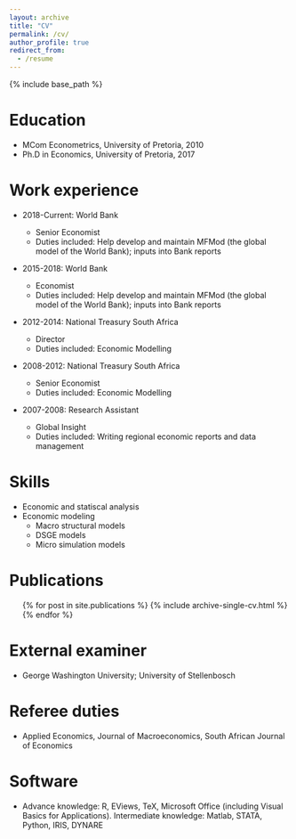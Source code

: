 ```yaml
---
layout: archive
title: "CV"
permalink: /cv/
author_profile: true
redirect_from:
  - /resume
---
```


{% include base_path %}

Education
======
* MCom Econometrics, University of Pretoria, 2010
* Ph.D in Economics, University of Pretoria, 2017

Work experience
======
* 2018-Current: World Bank
  * Senior Economist
  * Duties included: Help develop and maintain MFMod (the global model of the World Bank); inputs into Bank reports
  
* 2015-2018: World Bank
  * Economist
  * Duties included: Help develop and maintain MFMod (the global model of the World Bank); inputs into Bank reports 
  
* 2012-2014: National Treasury South Africa
  * Director
  * Duties included: Economic Modelling

* 2008-2012: National Treasury South Africa
  * Senior Economist
  * Duties included: Economic Modelling

* 2007-2008: Research Assistant
  * Global Insight
  * Duties included: Writing regional economic reports and data management 
  
Skills
======
* Economic and statiscal analysis
* Economic modeling
  * Macro structural models
  * DSGE models
  * Micro simulation models

Publications
======
  <ul>{% for post in site.publications %}
    {% include archive-single-cv.html %}
  {% endfor %}</ul>
  
External examiner
======
* George Washington University; University of Stellenbosch

Referee duties
======
* Applied Economics, Journal of Macroeconomics, South African Journal of Economics

Software
======
* Advance knowledge: R, EViews, TeX, Microsoft Office (including Visual Basics for Applications). Intermediate knowledge: Matlab, STATA, Python, IRIS, DYNARE
